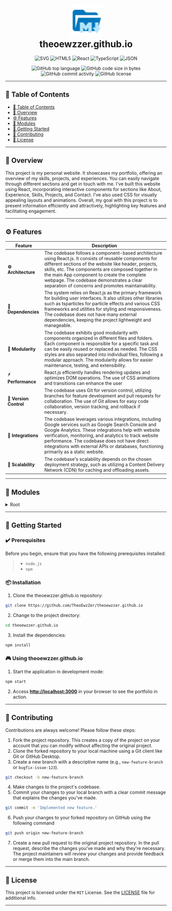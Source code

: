 <div align="center">
<h1 align="center">
<img src="https://raw.githubusercontent.com/PKief/vscode-material-icon-theme/ec559a9f6bfd399b82bb44393651661b08aaf7ba/icons/folder-markdown-open.svg" width="100" />
<br>theoewzzer.github.io
</h1>

<p align="center">
<img src="https://img.shields.io/badge/SVG-FFB13B.svg?style&logo=SVG&logoColor=black" alt="SVG" />
<img src="https://img.shields.io/badge/HTML5-E34F26.svg?style&logo=HTML5&logoColor=white" alt="HTML5" />
<img src="https://img.shields.io/badge/React-61DAFB.svg?style&logo=React&logoColor=black" alt="React" />
<img src="https://img.shields.io/badge/TypeScript-3178C6.svg?style&logo=TypeScript&logoColor=white" alt="TypeScript" />
<img src="https://img.shields.io/badge/JSON-000000.svg?style&logo=JSON&logoColor=white" alt="JSON" />
</p>
<img src="https://img.shields.io/github/languages/top/TheoEwzZer/theoewzzer.github.io?style&color=5D6D7E" alt="GitHub top language" />
<img src="https://img.shields.io/github/languages/code-size/TheoEwzZer/theoewzzer.github.io?style&color=5D6D7E" alt="GitHub code size in bytes" />
<img src="https://img.shields.io/github/commit-activity/m/TheoEwzZer/theoewzzer.github.io?style&color=5D6D7E" alt="GitHub commit activity" />
<img src="https://img.shields.io/github/license/TheoEwzZer/theoewzzer.github.io?style&color=5D6D7E" alt="GitHub license" />
</div>

---

## 📒 Table of Contents

- [📒 Table of Contents](#-table-of-contents)
- [📍 Overview](#-overview)
- [⚙️ Features](#️-features)
- [🧩 Modules](#-modules)
- [🚀 Getting Started](#-getting-started)
- [🤝 Contributing](#-contributing)
- [📄 License](#-license)

---

## 📍 Overview

This project is my personal website. It showcases my portfolio, offering an overview of my skills, projects, and experiences. You can easily navigate through different sections and get in touch with me. I've built this website using React, incorporating interactive components for sections like About, Experience, Skills, Projects, and Contact. I've also used CSS for visually appealing layouts and animations. Overall, my goal with this project is to present information efficiently and attractively, highlighting key features and facilitating engagement.

---

## ⚙️ Features

| Feature                | Description                                                                                                                                                                                                                                                                                                                                                            |
| ---------------------- | ---------------------------------------------------------------------------------------------------------------------------------------------------------------------------------------------------------------------------------------------------------------------------------------------------------------------------------------------------------------------- |
| **⚙️ Architecture**    | The codebase follows a component-based architecture using React.js. It consists of reusable components for different sections of the website like header, projects, skills, etc. The components are composed together in the main App component to create the complete webpage. The codebase demonstrates a clear separation of concerns and promotes maintainability. |
| **🔗 Dependencies**    | The system relies on React.js as the primary framework for building user interfaces. It also utilizes other libraries such as tsparticles for particle effects and various CSS frameworks and utilities for styling and responsiveness. The codebase does not have many external dependencies, keeping the project lightweight and manageable.                         |
| **🧩 Modularity**      | The codebase exhibits good modularity with components organized in different files and folders. Each component is responsible for a specific task and can be easily reused or replaced as needed. The CSS styles are also separated into individual files, following a modular approach. The modularity allows for easier maintenance, testing, and extensibility.     |
| **⚡️ Performance**    | React.js efficiently handles rendering updates and optimizes DOM operations. The use of CSS animations and transitions can enhance the user                                                                                                                                                                                                                            |
| **🔀 Version Control** | The codebase uses Git for version control, utilizing branches for feature development and pull requests for collaboration. The use of Git allows for easy code collaboration, version tracking, and rollback if necessary.                                                                                                                                             |
| **🔌 Integrations**    | The codebase leverages various integrations, including Google services such as Google Search Console and Google Analytics. These integrations help with website verification, monitoring, and analytics to track website performance. The codebase does not have direct integrations with external APIs or databases, functioning primarily as a static website.       |
| **📶 Scalability**     | The codebase's scalability depends on the chosen deployment strategy, such as utilizing a Content Delivery Network (CDN) for caching and offloading assets.                                                                                                                                                                                                            |

---

## 🧩 Modules

<details closed><summary>Root</summary>

| File                                                                                                                           | Summary                                                                                                                                                                                                                                                                                                                                                                                                                                                                       |
| ------------------------------------------------------------------------------------------------------------------------------ | ----------------------------------------------------------------------------------------------------------------------------------------------------------------------------------------------------------------------------------------------------------------------------------------------------------------------------------------------------------------------------------------------------------------------------------------------------------------------------- |
| [.pretterrc](https://github.com/TheoEwzZer/theoewzzer.github.io/blob/main/.pretterrc)                                          | This code is a configuration file for a code formatter tool. It specifies formatting rules such as the width for printing code, the use of tabs or spaces for indentation, whether to use single or double quotes, and other options. These settings ensure consistent code style and readability.                                                                                                                                                                            |
| [CNAME](https://github.com/TheoEwzZer/theoewzzer.github.io/blob/main/CNAME)                                                    | The website theofabiano.me showcases personal projects and achievements. It provides an overview of Theo Fabiano's skills, experiences, and interests. Visitors can easily navigate through different sections, view projects, and get in touch with Theo. The website aims to present information efficiently and attractively, highlighting key features and facilitating engagement.                                                                                       |
| [CNAME](https://github.com/TheoEwzZer/theoewzzer.github.io/blob/main/public\CNAME)                                             | theofabiano.me is a personal website showcasing the portfolio and blog of an individual named Theo Fabiano. The website offers a visually appealing and user-friendly interface for visitors to browse through and learn about Theo's work and thoughts. It includes sections for projects, blog articles, about me, and contact information. The code behind the website provides the necessary structure, design, and functionality to ensure an enjoyable user experience. |
| [googlef5ebccb708f5e9b0.html](https://github.com/TheoEwzZer/theoewzzer.github.io/blob/main/public\googlef5ebccb708f5e9b0.html) | This code contains the Google site verification tag which is used for verifying ownership of a website with Google. This enables the website owner to access and use various Google services such as Google Search Console, Google Analytics, and more.                                                                                                                                                                                                                       |
| [index.html](https://github.com/TheoEwzZer/theoewzzer.github.io/blob/main/public\index.html)                                   | This code defines the HTML structure and meta tags for Théo Fabiano's portfolio website. It includes Open Graph protocol meta tags, specifying properties like the site URL, image, title, and description. It also sets the character encoding, viewport, favicon, and includes a noscript element if JavaScript is disabled.                                                                                                                                                |
| [about.tsx](https://github.com/TheoEwzZer/theoewzzer.github.io/blob/main/src/about.tsx)                                        | This code is a React component that renders the "About" section of a website. It includes CSS stylesheets, a title, and a paragraph explaining the author's background, skills, and projects. The component is responsive and utilizes semantic HTML tags for better accessibility.                                                                                                                                                                                           |
| [App.tsx](https://github.com/TheoEwzZer/theoewzzer.github.io/blob/main/src/App.tsx)                                            | This code represents the main App component that serves as the entry point for the application. It renders a series of components to create a complete webpage, including a loading screen, Safari overlay, header, home section, about section, projects section, skills section, experience section, contact section, and footer. These components provide the core functionalities and content needed for the web application.                                             |
| [contact.tsx](https://github.com/TheoEwzZer/theoewzzer.github.io/blob/main/src/contact.tsx)                                    | This code is a React component for a Contact section. It displays links to the developer's LinkedIn, GitHub, and email. Each link is represented by an icon and text. The styles of each link are dynamically set using CSS properties.                                                                                                                                                                                                                                       |
| [experience.tsx](https://github.com/TheoEwzZer/theoewzzer.github.io/blob/main/src/experience.tsx)                              | This code creates a React component called "Experience" that fetches data from a JSON file and dynamically generates an HTML section to display job experience. It includes scroll and resize event listeners to trigger animations when elements come into view. The component also handles responsive design.                                                                                                                                                               |
| [footer.tsx](https://github.com/TheoEwzZer/theoewzzer.github.io/blob/main/src/footer.tsx)                                      | This code implements the footer component for a React application. It displays version and license information, a link to the GitHub repository, and a text message inspired by a portfolio. The component leverages React hooks to update the current year dynamically.                                                                                                                                                                                                      |
| [header.tsx](https://github.com/TheoEwzZer/theoewzzer.github.io/blob/main/src/header.tsx)                                      | The code is a React component that defines the header section of a webpage. It includes animations, menu functionality, event listeners for scrolling and resizing, and styling using CSS. The header component contains a navigation bar and a menu button that expands into a dropdown menu with various links.                                                                                                                                                             |
| [home.tsx](https://github.com/TheoEwzZer/theoewzzer.github.io/blob/main/src/home.tsx)                                          | This code is for the Home component in a React project. It includes animations and event handling for elements on the home section. It also calculates the age of the user based on their birthdate. The code initializes animations and events when the component mounts.                                                                                                                                                                                                    |
| [index.tsx](https://github.com/TheoEwzZer/theoewzzer.github.io/blob/main/src/index.tsx)                                        | This code uses React to render the <App /> component in "root" element. It wraps the component in <React.StrictMode> for better development experience. Overall, the code sets up the root element and renders the App component, which is the main entry point of the application.                                                                                                                                                                                           |
| [lcp.tsx](https://github.com/TheoEwzZer/theoewzzer.github.io/blob/main/src/lcp.tsx)                                            | The code is a React component that hides an element with the id "lcp" after the window loads for 100ms. It sets the element's display property to "none" using JavaScript DOM manipulation.                                                                                                                                                                                                                                                                                   |
| [loading.tsx](https://github.com/TheoEwzZer/theoewzzer.github.io/blob/main/src/loading.tsx)                                    | This code exports a React function component called Loading. It renders a div with the id "loading_screen" that is initially visible, but then hidden using the useEffect hook once the component mounts. This can be used to show a loading screen while some data or resources are being fetched.                                                                                                                                                                           |
| [Particles.tsx](https://github.com/TheoEwzZer/theoewzzer.github.io/blob/main/src/Particles.tsx)                                | The code initializes a particles effect in a React component using the tsparticles library. It handles interactivity events like clicks and hover, defines particle color, movement, collisions, and other properties. It also enables retina display detection.                                                                                                                                                                                                              |
| [projects.tsx](https://github.com/TheoEwzZer/theoewzzer.github.io/blob/main/src/projects.tsx)                                  | This code defines a "Projects" component that displays projects. It fetches data from a JSON file, sorts projects by date or category, and displays them with animations based on visibility. It also handles project sorting and reorganization on window resize.                                                                                                                                                                                                            |
| [safari.tsx](https://github.com/TheoEwzZer/theoewzzer.github.io/blob/main/src/safari.tsx)                                      | This code is written in React and is responsible for displaying a warning message if the user is using Safari browser. It adds a CSS class to fix layout issues specific to Safari and hides the warning if Safari is not being used.                                                                                                                                                                                                                                         |
| [skills.tsx](https://github.com/TheoEwzZer/theoewzzer.github.io/blob/main/src/skills.tsx)                                      | The code is a React component that fetches skills data from a JSON file and dynamically displays it on the page. It allows users to select skill categories and view the corresponding skills. The component uses CSS for styling and implements event listeners for interaction.                                                                                                                                                                                             |
| [utils.ts](https://github.com/TheoEwzZer/theoewzzer.github.io/blob/main/src/utils.ts)                                          | The code provides several core functionalities:1. "is_safari" function checks if the user's browser is Safari.2. "sleep" function creates a promise to delay execution for a certain milliseconds.3. "is_in_viewport" function checks if an element is currently visible in the viewport.4. "read_json" function makes an HTTP request to fetch JSON data and invokes a callback function with the parsed data.                                                               |
| [about.css](https://github.com/TheoEwzZer/theoewzzer.github.io/blob/main/src/css\about.css)                                    | This code defines the styles for the about section of a website. It includes features such as responsive design, spacing, font styling, and color choices. The code ensures that the content is organized and visually appealing on different screen sizes and devices.                                                                                                                                                                                                       |
| [contact.css](https://github.com/TheoEwzZer/theoewzzer.github.io/blob/main/src/css\contact.css)                                | The code creates the visual design and layout for a contact section on a webpage. It includes styling rules for the background color, margins, typography, and social links that resize and reveal text on hover. The responsiveness is preserved for smaller screen sizes.                                                                                                                                                                                                   |
| [experience.css](https://github.com/TheoEwzZer/theoewzzer.github.io/blob/main/src/css\experience.css)                          | This code is responsible for styling the experience section of a web page. It defines various CSS classes and media queries to handle different screen sizes and layout arrangements. Overall, it creates an aesthetically pleasing and responsive design for showcasing job experiences on the webpage.                                                                                                                                                                      |
| [footer.css](https://github.com/TheoEwzZer/theoewzzer.github.io/blob/main/src/css\footer.css)                                  | This code defines the styling for the footer section of a webpage. It includes rules for the background color, layout, font, and alignment of the footer's content. It also includes media queries to adjust the styling for smaller screens. The code aims to create an aesthetically pleasing and responsive footer section for the webpage.                                                                                                                                |
| [header.css](https://github.com/TheoEwzZer/theoewzzer.github.io/blob/main/src/css\header.css)                                  | This code defines the CSS styling for a fixed header that contains a logo and a menu. It includes various properties such as display, flexbox alignment, transitions, and colors. The menu items have hover effects, and there is a menu icon with animation.                                                                                                                                                                                                                 |
| [home.css](https://github.com/TheoEwzZer/theoewzzer.github.io/blob/main/src/css\home.css)                                      | This code defines the core functionalities of the home section of a webpage. It includes properties for positioning, sizing, background, typography, and styling. It also includes selector definitions for different elements within the home section, allowing for customization and interactivity.                                                                                                                                                                         |
| [menu.css](https://github.com/TheoEwzZer/theoewzzer.github.io/blob/main/src/css\menu.css)                                      | The code defines the styling for a fixed menu sidebar. It uses flexbox and various other CSS properties to achieve a centered and animated menu layout. The menu includes icons, links, and buttons with hover effects and transitions. The code aims to create an attractive and user-friendly menu design.                                                                                                                                                                  |
| [other_projects.css](https://github.com/TheoEwzZer/theoewzzer.github.io/blob/main/src/css\other_projects.css)                  | This code defines a layout for displaying projects in a grid format. It includes styling for project cards, animations on hover, and responsive design for different screen sizes. It also includes styling for project titles, descriptions, logos, and tags. This code aims to provide an aesthetically pleasing and functional display of projects.                                                                                                                        |
| [projects.css](https://github.com/TheoEwzZer/theoewzzer.github.io/blob/main/src/css\projects.css)                              | This code contains CSS styling for a projects section on a website. It includes properties for background colors, transitions, flexbox layouts, media queries for different screen sizes, and hover effects. It also includes styling for project images, text, tags, links, and a loading animation.                                                                                                                                                                         |
| [properties.css](https://github.com/TheoEwzZer/theoewzzer.github.io/blob/main/src/css\properties.css)                          | This code defines various font faces and sets up a set of custom color variables for use in the CSS styling.                                                                                                                                                                                                                                                                                                                                                                  |
| [skills.css](https://github.com/TheoEwzZer/theoewzzer.github.io/blob/main/src/css\skills.css)                                  | This code defines the styles for a skills section on a website. It includes properties for background colors, font styles, animations, and responsive design for different screen sizes. The code aims to create an aesthetically pleasing and interactive display of skills with images and labels.                                                                                                                                                                          |
| [style.css](https://github.com/TheoEwzZer/theoewzzer.github.io/blob/main/src/css\style.css)                                    | This code defines the styling and layout for a web page. It includes CSS rules for various elements such as body, sections, buttons, links, and animations. The code is designed to provide a smooth scrolling experience and responsive design for different screen sizes. It also includes specific styles for Safari browser compatibility.                                                                                                                                |

</details>

---

## 🚀 Getting Started

### ✔️ Prerequisites

Before you begin, ensure that you have the following prerequisites installed:

> - `node.js`
> - `npm`

### 📦 Installation

1. Clone the theoewzzer.github.io repository:

```sh
git clone https://github.com/TheoEwzZer/theoewzzer.github.io
```

2. Change to the project directory:

```sh
cd theoewzzer.github.io
```

3. Install the dependencies:

```sh
npm install
```

### 🎮 Using theoewzzer.github.io

1. Start the application in development mode:

```sh
npm start
```

2. Access **<http://localhost:3000>** in your browser to see the portfolio in action.

---

## 🤝 Contributing

Contributions are always welcome! Please follow these steps:

1. Fork the project repository. This creates a copy of the project on your account that you can modify without affecting the original project.
2. Clone the forked repository to your local machine using a Git client like Git or GitHub Desktop.
3. Create a new branch with a descriptive name (e.g., `new-feature-branch` or `bugfix-issue-123`).

```sh
git checkout -b new-feature-branch
```

4. Make changes to the project's codebase.
5. Commit your changes to your local branch with a clear commit message that explains the changes you've made.

```sh
git commit -m 'Implemented new feature.'
```

6. Push your changes to your forked repository on GitHub using the following command

```sh
git push origin new-feature-branch
```

7. Create a new pull request to the original project repository. In the pull request, describe the changes you've made and why they're necessary.
   The project maintainers will review your changes and provide feedback or merge them into the main branch.

---

## 📄 License

This project is licensed under the `MIT` License. See the [LICENSE](https://github.com/TheoEwzZer/theoewzzer.github.io/blob/main/LICENSE) file for additional info.

---
